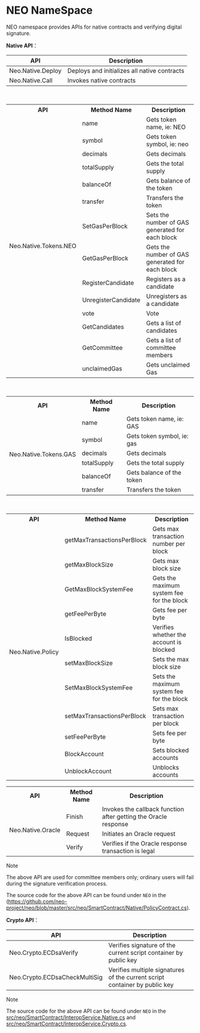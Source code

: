 # NEO NameSpace

NEO namespace provides APIs for native contracts and verifying digital signature.

**Native API**：

| API                           | Description                         |
| -- | --|
|Neo.Native.Deploy|Deploys and initializes all native contracts|
|Neo.Native.Call|Invokes native contracts|

<br/>

<table class="table table-hover">
	<tr>
	    <th>API</th>
	    <th>Method Name</th>
	    <th>Description</th>  
	</tr >
	<tr >
	    <td rowspan="15">Neo.Native.Tokens.NEO</td>
	    <td>name</td>
	    <td>Gets token name, ie: NEO</td>
	</tr>
	<tr>
	    <td>symbol</td>
	    <td>Gets token symbol, ie: neo</td>
	</tr>
	<tr>
	    <td>decimals</td>
	    <td>Gets decimals</td>
	</tr>
	<tr>
	    <td>totalSupply</td>
	    <td>Gets the total supply</td>
	</tr>
	<tr>
	    <td>balanceOf</td>
	    <td>Gets balance of the token</td>
	</tr>
	<tr>
	    <td>transfer</td>
	    <td>Transfers the token</td>
	</tr>
    <tr>
	    <td>SetGasPerBlock</td>
	    <td>Sets the number of GAS generated for each block</td>
	</tr>
	<tr>
	    <td>GetGasPerBlock</td>
	    <td>Gets the number of GAS generated for each block</td>
	</tr>
	<tr>
	    <td>RegisterCandidate</td>
	    <td>Registers as a candidate</td>
	</tr>
	<tr>
	    <td>UnregisterCandidate</td>
	    <td>Unregisters as a candidate</td>
	</tr>
	<tr>
	    <td>vote</td>
	    <td>Vote</td>
	</tr>
	<tr>
	    <td>GetCandidates</td>
	    <td>Gets a list of candidates</td>
	</tr>
	<tr>
	    <td>GetCommittee</td>
	    <td>Gets a list of committee members</td>
	</tr>
	<tr><td>unclaimedGas</td>
	    <td>Gets unclaimed Gas</td>
	</tr>
</table>



<br/>

<table class="table table-hover">
	<tr>
	    <th>API</th>
	    <th>Method Name</th>
	    <th>Description</th>  
	</tr >
	<tr >
	    <td rowspan="7">Neo.Native.Tokens.GAS</td>
	    <td>name</td>
	    <td>Gets token name, ie: GAS</td>
	</tr>
	<tr>
	    <td>symbol</td>
	    <td>Gets token symbol, ie: gas</td>
	</tr>
	<tr>
	    <td>decimals</td>
	    <td>Gets decimals</td>
	</tr>
	<tr>
	    <td>totalSupply</td>
	    <td>Gets the total supply</td>
	</tr>
	<tr>
	    <td>balanceOf</td>
	    <td>Gets balance of the token</td>
	</tr>
	<tr>
	    <td>transfer</td>
	    <td>Transfers the token</td>
	</tr>
</table>

<br/>

<table class="table table-hover">
	<tr>
	    <th>API</th>
	    <th>Method Name</th>
	    <th>Description</th>  
	</tr >
	<tr >
	    <td rowspan="11">Neo.Native.Policy</td>
	    <td>getMaxTransactionsPerBlock</td>
	    <td>Gets max transaction number per block</td>
	</tr>
	<tr>
	    <td>getMaxBlockSize</td>
	    <td>Gets max block size</td>
	</tr>
    	<tr>
	    <td>GetMaxBlockSystemFee</td>
	    <td>Gets the maximum system fee for the block</td>
	</tr>
	<tr>
	    <td>getFeePerByte</td>
	    <td>Gets fee per byte</td>
	</tr>
   	<tr>
		<td>IsBlocked</td>
	    <td>Verifies whether the account is blocked</td>
	</tr>
	<tr>
	    <td>setMaxBlockSize</td>
	    <td>Sets the max block size</td>
	</tr>
	<tr>
		<td>SetMaxBlockSystemFee</td>
	    <td>Sets the maximum system fee for the block</td>
    </tr>
    <tr><td>setMaxTransactionsPerBlock</td>
	    <td>Sets max transaction per block</td>
	</tr>
    <tr><td>setFeePerByte</td>
	    <td>Sets fee per byte</td>
	</tr>
    <tr>
		<td>BlockAccount</td>
	    <td>Sets blocked accounts</td>
	</tr>
    <tr>
		<td>UnblockAccount</td>
	    <td>Unblocks accounts</td>
	</tr>
</table>

<table class="table table-hover">
	<tr>
	    <th>API</th>
	    <th>Method Name</th>
	    <th>Description</th>  
	</tr >
	<tr >
	    <td rowspan="3">Neo.Native.Oracle</td>
	    <td>Finish</td>
	    <td>Invokes the callback function after getting the Oracle response</td>
	</tr>
	<tr>
	    <td>Request</td>
	    <td>Initiates an Oracle request</td>
	</tr>
	<tr>
	    <td>Verify</td>
	    <td>Verifies if the Oracle response transaction is legal</td>
	</tr>
</table>


> [!Note]
>
> The above API are used for committee members only; ordinary users will fail during the signature verification process.
>
> The source code for the above API can be found under `NEO` in the  (https://github.com/neo-project/neo/blob/master/src/neo/SmartContract/Native/PolicyContract.cs).

**Crypto API**：

| API                           | Description                         |
| -- | -- |
| Neo.Crypto.ECDsaVerify            | Verifies signature of the current script container by public key                 |
| Neo.Crypto.ECDsaCheckMultiSig       | Verifies multiple signatures of the current script container by public key                 |

> [!Note]
>
> The source code for the above API can be found under `NEO` in the [src/neo/SmartContract/InteropService.Native.cs](https://github.com/neo-project/neo/blob/master/src/neo/SmartContract/InteropService.Native.cs) and [src/neo/SmartContract/InteropService.Crypto.cs](https://github.com/neo-project/neo/blob/master/src/neo/SmartContract/InteropService.Crypto.cs).